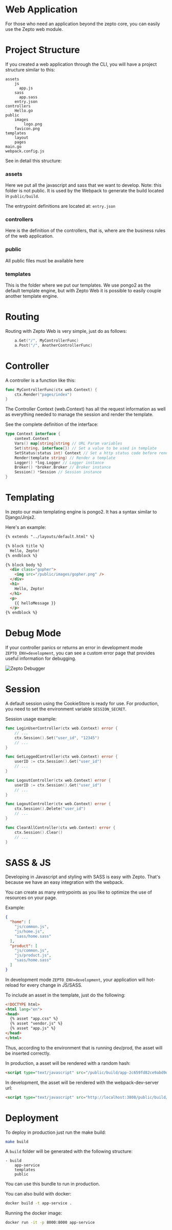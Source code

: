 # Web Application

For those who need an application beyond the zepto core, you can easily use the Zepto web module.


# Project Structure

If you created a web application through the CLI, you will have a project structure similar to this:

```
assets
    js
      app.js
    sass
      app.sass
    entry.json
controllers
    Hello.go
public
    images
        logo.png
    favicon.png
templates
    layout
    pages
main.go
webpack.config.js
```

See in detail this structure:

### assets
Here we put all the javascript and sass that we want to develop. Note: this folder is not public. It is used by the Webpack to generate the build located in `public/build`.

The entrypoint definitions are located at: `entry.json`

### controllers

Here is the definition of the controllers, that is, where are the business rules of the web application.

### public

All public files must be available here

### templates

This is the folder where we put our templates. We use pongo2 as the default template engine, but with Zepto Web it is possible to easily couple another template engine.



# Routing

Routing with Zepto Web is very simple, just do as follows:

```go
    a.Get("/", MyControllerFunc)
    a.Post("/", AnotherControllerFunc)
```


# Controller

A controller is a function like this:

```go
func MyControllerFunc(ctx web.Context) {
	ctx.Render("pages/index")
}
```

The Controller Context (web.Context) has all the request information as well as everything needed to manage the session and render the template.

See the complete definition of the interface:

```go
type Context interface {
	context.Context
    Vars() map[string]string // URL Param variables
	Set(string, interface{}) // Set a value to be used in template
	SetStatus(status int) Context // Set a http status code before render
	Render(template string) // Render a template
	Logger() *log.Logger // Logger instance
	Broker() *broker.Broker // Broker instance
    Session() *Session // Session instance
}
```

# Templating

In zepto our main templating engine is pongo2. It has a syntax similar to Django/Jinja2.

Here's an example:

```html
{% extends "../layouts/default.html" %}

{% block title %}
  Hello, Zepto!
{% endblock %}

{% block body %}
  <div class="gopher">
    <img src="/public/images/gopher.png" />
  </div>
  <h1>
    Hello, Zepto!
  </h1>
  <p>
    {{ helloMessage }}
  </p>
{% endblock %}
```

# Debug Mode

If your controller panics or returns an error in development mode `ZEPTO_ENV=development`, you can see a custom error page that provides useful information for debugging.

![Zepto Debugger](debugger.png)


# Session

A default session using the CookieStore is ready for use. For production, you need to set the environment variable `SESSION_SECRET`.

Session usage example:

```go
func LoginUserController(ctx web.Context) error {
    // ...
    ctx.Session().Set("user_id", "12345")
    // ...
}

func GetLoggedController(ctx web.Context) error {
    userID := ctx.Session().Get("user_id")
    // ...
}

func LogoutController(ctx web.Context) error {
    userID := ctx.Session().Get("user_id")
    // ...
}

func LogoutController(ctx web.Context) error {
    ctx.Session().Delete("user_id")
    // ...
}

func ClearAllController(ctx web.Context) error {
    ctx.Session().Clear()
    // ...
}

```

# SASS & JS

Developing in Javascript and styling with SASS is easy with Zepto. That's because we have an easy integration with the webpack.

You can create as many entrypoints as you like to optimize the use of resources on your page.

Example:

```json
{
  "home": [
    "js/common.js",
    "js/home.js",
    "sass/home.sass"
  ],
  "product": [
    "js/common.js",
    "js/product.js",
    "sass/home.sass"
  ]
}
```

In development mode `ZEPTO_ENV=development`, your application will hot-reload for every change in JS/SASS.

To include an asset in the template, just do the following:

```html
<!DOCTYPE html>
<html lang="en">
<head>
  {% asset "app.css" %}
  {% asset "vendor.js" %}
  {% asset "app.js" %}
</head>
</html>
```

Thus, according to the environment that is running dev/prod, the asset will be inserted correctly.

In production, a asset will be rendered with a random hash:

```html
<script type="text/javascript" src="/public/build/app-2c659fd82ce9abd9d8e8.js"></script>
```

In development, the asset will be rendered with the webpack-dev-server url:

```html
<script type="text/javascript" src="http://localhost:3808/public/build/vendor.js"></script>
```

# Deployment

To deploy in production just run the make build:

```bash
make build
```

A `build` folder will be generated with the following structure:

```
- build
    app-service
    templates
    public
```

You can use this bundle to run in production.


You can also build with docker:

```bash
docker build -t app-service .
```

Running the docker image:

```bash
docker run -it -p 8000:8000 app-service
```
